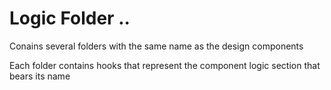 # Logic Folder ..

Conains several folders with the same name as the design components

Each folder contains hooks that represent the component logic section that bears its name
